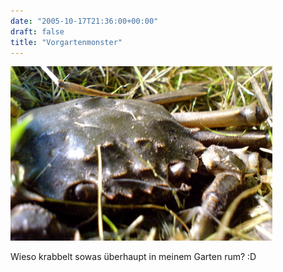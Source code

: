 ```yaml
---
date: "2005-10-17T21:36:00+00:00"
draft: false
title: "Vorgartenmonster"
---
```

![.](/images/old/DSC00027.jpg ".")

Wieso krabbelt sowas überhaupt in meinem Garten rum? :D



